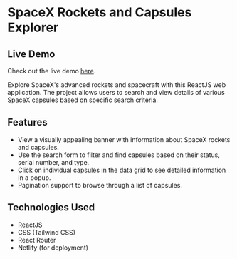 # SpaceX Rockets and Capsules Explorer

## Live Demo

Check out the live demo [here](https://spacex-assign-eat4mab27-amangupta8529.vercel.app/#search-bar).

Explore SpaceX's advanced rockets and spacecraft with this ReactJS web application. The project allows users to search and view details of various SpaceX capsules based on specific search criteria.

## Features

- View a visually appealing banner with information about SpaceX rockets and capsules.
- Use the search form to filter and find capsules based on their status, serial number, and type.
- Click on individual capsules in the data grid to see detailed information in a popup.
- Pagination support to browse through a list of capsules.
  
## Technologies Used

- ReactJS
- CSS (Tailwind CSS)
- React Router
- Netlify (for deployment)


